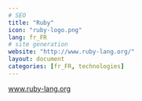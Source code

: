 ```yaml
---
# SEO
title: "Ruby"
icon: "ruby-logo.png"
lang: fr_FR
# site generation
website: "http://www.ruby-lang.org/"
layout: document
categories: [fr_FR, technologies]
---
```

www.ruby-lang.org
